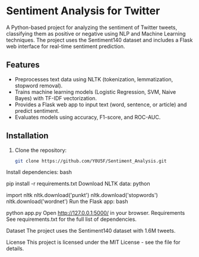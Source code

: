 # Sentiment Analysis for Twitter

A Python-based project for analyzing the sentiment of Twitter tweets, classifying them as positive or negative using NLP and Machine Learning techniques. The project uses the Sentiment140 dataset and includes a Flask web interface for real-time sentiment prediction.

## Features
- Preprocesses text data using NLTK (tokenization, lemmatization, stopword removal).
- Trains machine learning models (Logistic Regression, SVM, Naive Bayes) with TF-IDF vectorization.
- Provides a Flask web app to input text (word, sentence, or article) and predict sentiment.
- Evaluates models using accuracy, F1-score, and ROC-AUC.

## Installation
1. Clone the repository:
   ```bash
   git clone https://github.com/Y0U5F/Sentiment_Analysis.git
Install dependencies:
bash

pip install -r requirements.txt
Download NLTK data:
python

import nltk
nltk.download('punkt')
nltk.download('stopwords')
nltk.download('wordnet')
Run the Flask app:
bash

python app.py
Open http://127.0.0.1:5000/ in your browser.
Requirements
See requirements.txt for the full list of dependencies.

Dataset
The project uses the Sentiment140 dataset with 1.6M tweets.

License
This project is licensed under the MIT License - see the  file for details.

